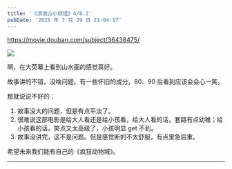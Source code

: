 ```yaml
---
title: '《浪浪山小妖怪》4/8.2'
pubDate: '2025 年 7 月 29 日 21:04:17'
---
```



https://movie.douban.com/subject/36438475/

![](https://img1.doubanio.com/view/photo/s_ratio_poster/public/p2923770138.webp)

啊，在大荧幕上看到山水画的感觉真好。

故事讲的不错，没啥问题。有一些怀旧的成分，80、90 后看到应该会会心一笑。

那就说说不好的：

1. 故事没大的问题，但是有点平淡了。
2. 很难说这部电影是给大人看还是给小孩看，给大人看的话，套路有点幼稚；给小孩看的话，笑点又太高级了，小孩明显 get 不到。
3. 故事没讲完，这不是问题。但是感觉断的不太舒服，有点里急后重。

希望未来我们能有自己的《疯狂动物城》。

---


